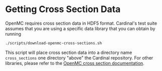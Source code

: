 # Getting Cross Section Data

OpenMC requires cross section data in HDF5 format.
Cardinal's test suite assumes that you are using a specific data library
that you can obtain by running

```
./scripts/download-openmc-cross-sections.sh
```

This script will place cross section data into a directory
name `cross_sections` one directory "above" the Cardinal repository.
For other libraries, please refer to the
[OpenMC cross section documentation](https://docs.openmc.org/en/stable/usersguide/cross_sections.html).

